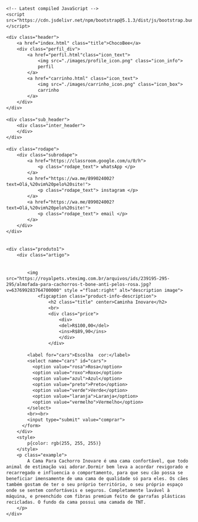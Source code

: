 <!DOCTYPE html>
<html>

<head>
    <link rel="stylesheet" href="style.css">
    <script src="script.js"></script>
    <title> ChocoBee </title>
    <!-- Latest compiled and minified CSS -->
    <link href="https://cdn.jsdelivr.net/npm/bootstrap@5.1.3/dist/css/bootstrap.min.css" rel="stylesheet">

    <!-- Latest compiled JavaScript -->
    <script src="https://cdn.jsdelivr.net/npm/bootstrap@5.1.3/dist/js/bootstrap.bundle.min.js"></script>
</head>

<body>

    <div class="header">
        <a href="index.html" class="title">ChocoBee</a>
        <div class="perfil_div">
            <a href="perfil.html"class="icon_text">
                <img src="./images/profile_icon.png" class="icon_info">
                perfil
            </a>
            <a href="carrinho.html" class="icon_text">
                <img src="./images/carrinho_icon.png" class="icon_box">
                carrinho
            </a>
        </div>
    </div>

    <div class="sub_header">
        <div class="inter_header">
        </div>
    </div>

    <div class="rodape">
        <div class="subrodape">
            <a href="https://classroom.google.com/u/0/h">
                <p class="rodape_text"> whatsApp </p>
            </a>
            <a href="https://wa.me/899024002?text=Olá,%20vim%20pelo%20site!">
                <p class="rodape_text"> instagram </p>
            </a>
            <a href="https://wa.me/899024002?text=Olá,%20vim%20pelo%20site!">
                <p class="rodape_text"> email </p>
            </a>
        </div>
    </div>

    
    <div class="produto1">
        <div class="artigo">
            
            
            <img src="https://royalpets.vteximg.com.br/arquivos/ids/239195-295-295/almofada-para-cachorros-t-bone-anti-pelos-rosa.jpg?v=637699283764700000" style ="float:right" alt="description image">
                <figcaption class="product-info-description">
                    <h2 class="title" center>Caminha Inovare</h2>
                    <br>
                    <div class="price">
                        <div>
                        <del>R$100,00</del>
                        <ins>R$89,90</ins>
                        </div>
                    </div>
       
            <label for="cars">Escolha  cor:</label>
            <select name="cars" id="cars">
              <option value="rosa">Rosa</option>
              <option value="roxo">Roxo</option>
              <option value="azul">Azul</option>
              <option value="preto">Preto</option>
              <option value="verde">Verde</option>
              <option value="laranja">Laranja</option>
              <option value="vermelho">Vermelho</option>
            </select>
            <br><br>
            <input type="submit" value="comprar">
          </form>
        </div>
        <style>
            p{color: rgb(255, 255, 255)}
        </style>
        <p class="example"> 
            A Cama Para Cachorro Inovare é uma cama confortável, que todo animal de estimação vai adorar.Dormir bem leva a acordar revigorado e recarregado e influencia o comportamento, para que seu cão possa se beneficiar imensamente de uma cama de qualidade só para eles. Os cães também gostam de ter o seu próprio território, o seu próprio espaço onde se sentem confortáveis e seguros. Completamente lavável à máquina, e preenchido com fibras premium feito de garrafas plásticas recicladas. O fundo da cama possui uma camada de TNT.
        </p>
    </div>
       
</body>
</html>
